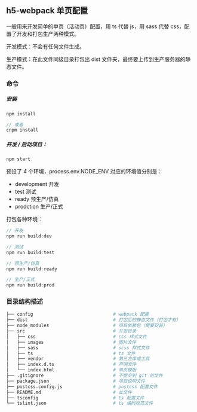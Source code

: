 ## h5-webpack 单页配置

一般用来开发简单的单页（活动页）配置，用 ts 代替 js，用 sass 代替 css，配置了开发和打包生产两种模式。

开发模式：不会有任何文件生成。

生产模式：在此文件同级目录打包出 dist 文件夹，最终要上传到生产服务器的静态文件。

### 命令

##### 安装

```javascript
npm install

// 或者
cnpm install
```

##### 开发 / 启动项目：

```javascript
npm start
```

预设了 4 个环境，process.env.NODE_ENV 对应的环境值分别是：

- development   开发
- test          测试
- ready         预生产/仿真
- prodction     生产/正式    

打包各种环境：

```javascript
// 开发
npm run build:dev

// 测试
npm run build:test

// 预生产/仿真
npm run build:ready

// 生产/正式
npm run build:prod
```

 
### 目录结构描述

```bash
├── config                              # webpack 配置
├── dist                                # 打包后的静态文件（打包才有）
├── node_modules                        # 项目依赖包（需要安装）
├── src                                 # 开发目录
│   ├── css                             # css 样式文件
│   ├── images                          # 图片文件
│   ├── sass                            # scss 样式文件
│   ├── ts                              # ts 文件
│   ├── vendor                          # 第三方库或工具
│   ├── index.d.ts                      # 声明文件
│   └── index.html                      # 单页模版
├── .gitignore                          # 不提交到 git 的文件
├── package.json                        # 项目说明文件
├── postcss.config.js                   # postcss 配置文件
├── README.md                           # 此文件
├── tsconfig                            # ts 配置文件
└── tslint.json                         # ts 编码规范文件
```
